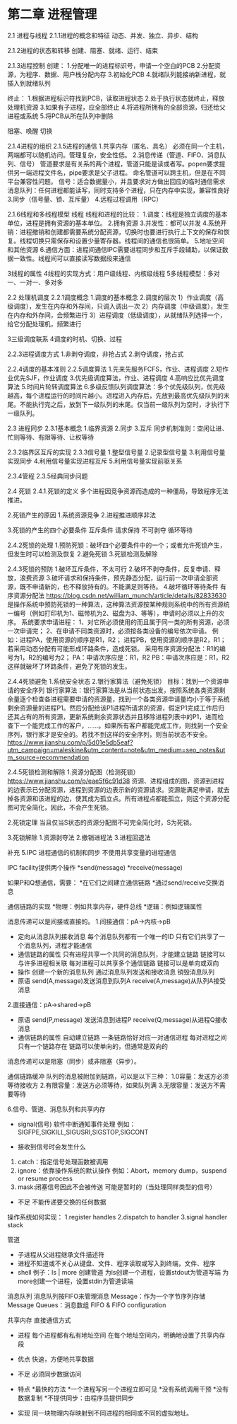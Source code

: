 # 第二章 进程管理
2.1 进程与线程
2.1.1进程的概念和特征
动态、并发、独立、异步、结构

2.1.2进程的状态和转移
创建、阻塞、就绪、运行、结束

2.1.3进程控制
创建：
1.分配唯一的进程标识号，申请一个空白的PCB
2.分配资源，为程序、数据、用户栈分配内存
3.初始化PCB
4.就绪队列能接纳新进程，就插入到就绪队列

终止：
1.根据进程标识符找到PCB，读取进程状态
2.处于执行状态就终止，释放处理机资源
3.如果有子进程，应全部终止
4.将进程所拥有的全部资源，归还给父进程或系统
5.将PCB从所在队列中删除

阻塞、唤醒
切换

2.1.4进程的组织
2.1.5进程的通信
1.共享内存（匿名、具名）
必须在同一个主机，两端都可以随机访问。管理复杂，安全性低。
2.消息传递（管道、FIFO、消息队列、信号）
管道要求是有关系的两个进程，管道只能是读或者写。popen要求提供另一端进程文件名，pipe要求是父子进程。
命名管道可以跨主机，但是在不同平台兼容性问题。
信号：适合数据量小，并且要求对方做出回应的临时通信需求
消息队列：任何进程都能读写，同时支持多个进程，只在内存中实现，兼容性良好
3.同步（信号量、锁、互斥量）
4.远程过程调用（RPC）

2.1.6线程和多线程模型
线程
线程和进程的比较：
1.调度：线程是独立调度的基本单位，进程是拥有资源的基本单位。
2.拥有资源
3.并发性：都可以并发
4.系统开销：进程撤销和创建都需要系统分配资源，切换时也要进行执行上下文的保存和恢复。线程切换只需保存和设置少量寄存器。线程间的通信也很简单。
5.地址空间和其他资源
6.通信方面：进程间通信IPC需要进程同步和互斥手段辅助，以保证数据一致性。线程间可以直接读写数据段来通信

3线程的属性
4线程的实现方式：用户级线程、内核级线程
5多线程模型：多对一、一对一、多对多



2.2 处理机调度
2.2.1调度概念
1.调度的基本概念
2.调度的层次
1）作业调度（高级调度），发生在内存和外存间，只调入调出一次
2）内存调度（中级调度），发生在内存和外存间，会频繁进行
3）进程调度（低级调度），从就绪队列选择一个，给它分配处理机，频繁进行

3三级调度联系
4调度的时机、切换、过程

2.2.3进程调度方式
1.非剥夺调度，非抢占式
2.剥夺调度，抢占式

2.2.4调度的基本准则
2.2.5调度算法
1.先来先服务FCFS，作业、进程调度
2.短作业优先SJF，作业调度
3.优先级调度算法，作业、进程调度
4.高响应比优先调度算法
5.时间片轮转调度算法
6.多级反馈队列调度算法：多个优先级队列，优先级越高，每个进程运行的时间片越小。进程进入内存后，先放到最高优先级队列的末尾。不能执行完之后，放到下一级队列的末尾。仅当前一级队列为空时，才执行下一级队列。

2.3 进程同步
2.3.1基本概念
1.临界资源
2.同步
3.互斥
同步机制准则：空闲让进、忙则等待、有限等待、让权等待

2.3.2临界区互斥的实现
2.3.3信号量
1.整型信号量
2.记录型信号量
3.利用信号量实现同步
4.利用信号量实现进程互斥
5.利用信号量实现前驱关系

2.3.4管程
2.3.5经典同步问题


2.4 死锁
2.4.1.死锁的定义
多个进程因竞争资源而造成的一种僵局，导致程序无法推进。

2.死锁产生的原因
1.系统资源竞争
2.进程推进顺序非法

3.死锁的产生的四个必要条件
互斥条件
请求保持
不可剥夺
循环等待

2.4.2死锁的处理
1.预防死锁：破坏四个必要条件中的一个；或者允许死锁产生，但发生时可以检测及恢复
2.避免死锁
3.死锁检测及解除

2.4.3死锁的预防
1.破坏互斥条件，不太可行
2.破坏不剥夺条件，反复申请、释放，浪费资源
3.破坏请求和保持条件，预先静态分配，运行前一次申请全部资源，既不申请新的，也不释放持有的。不能满足则等待。
4.破坏循环等待条件
有序资源分配法
https://blog.csdn.net/william_munch/article/details/82833630
是操作系统中预防死锁的一种算法，这种算法资源按某种规则系统中的所有资源统一编号（例如打印机为1、磁带机为2、磁盘为3、等等），申请时必须以上升的次序。
系统要求申请进程：
1、对它所必须使用的而且属于同一类的所有资源，必须一次申请完；
2、在申请不同类资源时，必须按各类设备的编号依次申请。
例如：进程PA，使用资源的顺序是R1，R2；
进程PB，使用资源的顺序是R2，R1；
若采用动态分配有可能形成环路条件，造成死锁。
采用有序资源分配法：R1的编号为1，R2的编号为2；
PA：申请次序应是：R1，R2
PB：申请次序应是：R1，R2
这样就破坏了环路条件，避免了死锁的发生。


2.4.4死锁避免
1.系统安全状态
2.银行家算法（避免死锁）
目标：找到一个资源申请的安全序列
银行家算法：银行家算法是从当前状态出发，按照系统各类资源剩余量逐个检查各进程需要申请的资源量，找到一个各类资源申请量均小于等于系统剩余资源量的进程P1。然后分配给该P1进程所请求的资源，假定P1完成工作后归还其占有的所有资源，更新系统剩余资源状态并且移除进程列表中的P1，进而检查下一个能完成工作的客户，......。如果所有客户都能完成工作，则找到一个安全序列，银行家才是安全的。若找不到这样的安全序列，则当前状态不安全。
https://www.jianshu.com/p/5d01e5db5eaf?utm_campaign=maleskine&utm_content=note&utm_medium=seo_notes&utm_source=recommendation

2.4.5死锁检测和解除
1.资源分配图（检测死锁）
https://www.jianshu.com/p/eae5f6c91d38
资源、进程组成的图，资源到进程的边表示已分配资源，进程到资源的边表示新的资源请求。资源能满足申请，就去掉各资源和该进程的边，使其成为孤立点。所有进程点都能孤立，则这个资源分配图可完全简化，因此，不会产生死锁。

2.死锁定理
当且仅当S状态的资源分配图不可完全简化时，S为死锁。

3.死锁解除
1.资源剥夺法
2.撤销进程法
3.进程回退法


补充
5.IPC
进程通信的机制和同步
不使用共享变量的进程通信

IPC facility提供两个操作
*send(message)
*receive(message)

如果P和Q想通信，需要：
*在它们之间建立通信链路
*通过send/receive交换消息

通信链路的实现
*物理：例如共享内存，硬件总线
*逻辑：例如逻辑属性

消息传递可以是间接或直接的。
1.间接通信：pA->内核->pB
* 定向从消息队列接收消息
每个消息队列都有一个唯一的ID
只有它们共享了一个消息队列，进程才能通信
* 通信链路的属性
只有进程共享一个共同的消息队列，才能建立链路
链接可以与许多进程相关联
每对进程可以共享多个通信链路
链接可以是单向或双向
* 操作
创建一个新的消息队列
通过消息队列发送和接收消息
销毁消息队列
* 原语
send(A,message)发送消息到队列A
receive(A,message)从队列A接受消息

2.直接通信：pA->shared->pB
* 原语
send(P,message) 发送消息到进程P
receive(Q,message)从进程Q接收消息
* 通信链路的属性
自动建立链路
一条链路恰好对应一对通信进程
每对进程之间只有一个链路存在
链路可以使单向的，但通常是双向的

消息传递可以是阻塞（同步）或非阻塞（异步）。

通信链路缓冲
队列的消息被附加到链路，可以是以下三种：
1.0容量：发送方必须等待接收方
2.有限容量：发送方必须等待，如果队列满
3.无限容量：发送方不需要等待

6.信号、管道、消息队列和共享内存
* signal(信号)
软件中断通知事件处理
例如：SIGFPE,SIGKILL,SIGUSRI,SIGSTOP,SIGCONT

* 接收到信号时会发生什么
1. catch：指定信号处理函数被调用
2. ignore：依靠操作系统的默认操作
例如：Abort，memory dump，suspend or resume process
3. mask:闭塞信号因此不会被传送
可能是暂时的（当处理同样类型的信号）
* 不足
不能传递要交换的任何数据

操作系统如何实现：
1.register handles
2.dispatch to handler
3.signal handler stack

管道
* 子进程从父进程继承文件描述符
* 进程不知道或不关心从键盘、文件、程序读取或写入到终端，文件、程序
* shell
例子：ls | more
创建管道
为ls创建一个进程，设置stdout为管道写端
为more创建一个进程，设置stdin为管道读端

消息队列
消息队列按FIFO来管理消息
Message：作为一个字节序列存储
Message Queues：消息数组
FIFO & FIFO configuration

共享内存
直接通信方式
* 进程
每个进程都有私有地址空间
在每个地址空间内，明确地设置了共享内存段
* 优点
快速，方便地共享数据
* 不足
必须同步数据访问

* 特点
*最快的方法
*一个进程写另一个进程立即可见
*没有系统调用干预
*没有数据复制
*不提供同步：由程序员提供同步

* 实现
同一块物理内存映射到不同进程的相同或不同的虚拟地址。






